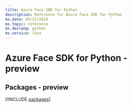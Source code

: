 ```yaml
---
title: Azure Face SDK for Python
description: Reference for Azure Face SDK for Python
ms.date: 05/21/2024
ms.topic: reference
ms.devlang: python
ms.service: face
---
```

# Azure Face SDK for Python - preview
## Packages - preview
[!INCLUDE [packages](face-index.md)]